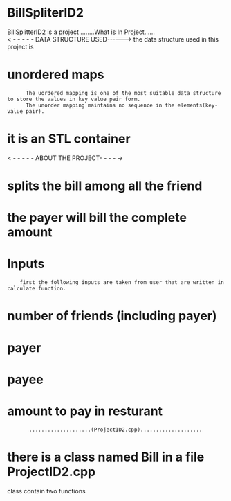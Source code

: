 # BillSpliterID2
BillSplitterID2 is a project
........What is In Project......  
 < -  - - - - DATA STRUCTURE USED------>
 the data structure used in this project is 
 # unordered maps
          The uordered mapping is one of the most suitable data structure to store the values in key value pair form.
          The unorder mapping maintains no sequence in the elements(key-value pair).
# it is an STL container 
 < - - - - - ABOUT THE PROJECT- - - - ->
 # splits the bill among all the friend
 # the payer will bill the complete amount
 # Inputs
        first the following inputs are taken from user that are written in calculate function.
  # number of friends (including payer)
  # payer
   # payee 
   # amount to pay in resturant
   
           ....................(ProjectID2.cpp)....................
   # there is a class named Bill in a file ProjectID2.cpp
   class contain two functions
   # 
   
  
